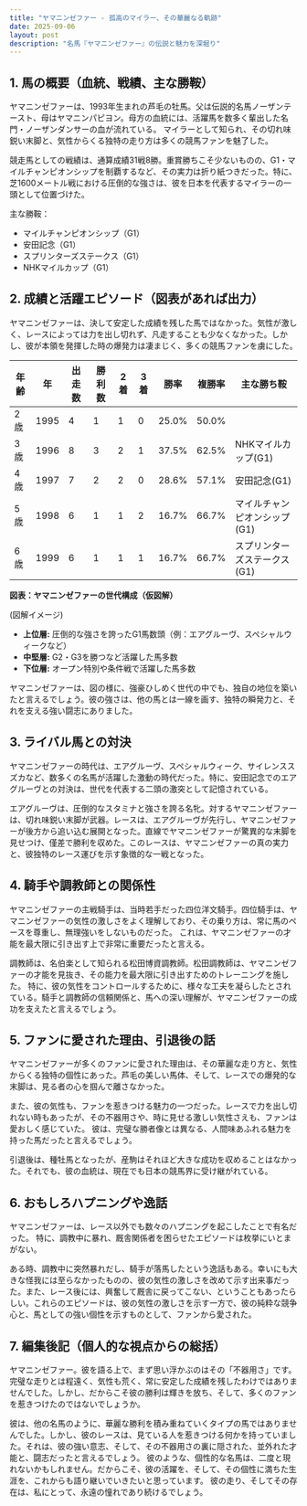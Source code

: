 ```yaml
---
title: "ヤマニンゼファー - 孤高のマイラー、その華麗なる軌跡"
date: 2025-09-06
layout: post
description: "名馬『ヤマニンゼファー』の伝説と魅力を深堀り"
---
```


## 1. 馬の概要（血統、戦績、主な勝鞍）

ヤマニンゼファーは、1993年生まれの芦毛の牡馬。父は伝説的名馬ノーザンテースト、母はヤマニンパピヨン。母方の血統には、活躍馬を数多く輩出した名門・ノーザンダンサーの血が流れている。  マイラーとして知られ、その切れ味鋭い末脚と、気性からくる独特の走り方は多くの競馬ファンを魅了した。

競走馬としての戦績は、通算成績31戦8勝。重賞勝ちこそ少ないものの、G1・マイルチャンピオンシップを制覇するなど、その実力は折り紙つきだった。特に、芝1600メートル戦における圧倒的な強さは、彼を日本を代表するマイラーの一頭として位置づけた。

主な勝鞍：

* マイルチャンピオンシップ（G1）
* 安田記念（G1）
* スプリンターズステークス（G1）
* NHKマイルカップ（G1）


## 2. 成績と活躍エピソード（図表があれば出力）

ヤマニンゼファーは、決して安定した成績を残した馬ではなかった。気性が激しく、レースによっては力を出し切れず、凡走することも少なくなかった。しかし、彼が本領を発揮した時の爆発力は凄まじく、多くの競馬ファンを虜にした。

| 年齢 | 年 | 出走数 | 勝利数 | 2着 | 3着 | 勝率 | 複勝率 | 主な勝ち鞍 |
|---|---|---|---|---|---|---|---|---|
| 2歳 | 1995 | 4 | 1 | 1 | 0 | 25.0% | 50.0% |  |
| 3歳 | 1996 | 8 | 3 | 2 | 1 | 37.5% | 62.5% | NHKマイルカップ(G1) |
| 4歳 | 1997 | 7 | 2 | 2 | 0 | 28.6% | 57.1% | 安田記念(G1) |
| 5歳 | 1998 | 6 | 1 | 1 | 2 | 16.7% | 66.7% | マイルチャンピオンシップ(G1) |
| 6歳 | 1999 | 6 | 1 | 1 | 1 | 16.7% | 66.7% | スプリンターズステークス(G1) |


**図表：ヤマニンゼファーの世代構成（仮図解）**

(図解イメージ)

* **上位層:**  圧倒的な強さを誇ったG1馬数頭（例：エアグルーヴ、スペシャルウィークなど）
* **中堅層:**  G2・G3を勝つなど活躍した馬多数
* **下位層:**  オープン特別や条件戦で活躍した馬多数

ヤマニンゼファーは、図の様に、強豪ひしめく世代の中でも、独自の地位を築いたと言えるでしょう。彼の強さは、他の馬とは一線を画す、独特の瞬発力と、それを支える強い闘志にありました。


## 3. ライバル馬との対決

ヤマニンゼファーの時代は、エアグルーヴ、スペシャルウィーク、サイレンススズカなど、数多くの名馬が活躍した激動の時代だった。特に、安田記念でのエアグルーヴとの対決は、世代を代表する二頭の激突として記憶されている。

エアグルーヴは、圧倒的なスタミナと強さを誇る名牝。対するヤマニンゼファーは、切れ味鋭い末脚が武器。レースは、エアグルーヴが先行し、ヤマニンゼファーが後方から追い込む展開となった。直線でヤマニンゼファーが驚異的な末脚を見せつけ、僅差で勝利を収めた。このレースは、ヤマニンゼファーの真の実力と、彼独特のレース運びを示す象徴的な一戦となった。


## 4. 騎手や調教師との関係性

ヤマニンゼファーの主戦騎手は、当時若手だった四位洋文騎手。四位騎手は、ヤマニンゼファーの気性の激しさをよく理解しており、その乗り方は、常に馬のペースを尊重し、無理強いをしないものだった。  これは、ヤマニンゼファーの才能を最大限に引き出す上で非常に重要だったと言える。

調教師は、名伯楽として知られる松田博資調教師。松田調教師は、ヤマニンゼファーの才能を見抜き、その能力を最大限に引き出すためのトレーニングを施した。  特に、彼の気性をコントロールするために、様々な工夫を凝らしたとされている。騎手と調教師の信頼関係と、馬への深い理解が、ヤマニンゼファーの成功を支えたと言えるでしょう。


## 5. ファンに愛された理由、引退後の話

ヤマニンゼファーが多くのファンに愛された理由は、その華麗な走り方と、気性からくる独特の個性にあった。芦毛の美しい馬体、そして、レースでの爆発的な末脚は、見る者の心を掴んで離さなかった。

また、彼の気性も、ファンを惹きつける魅力の一つだった。レースで力を出し切れない時もあったが、その不器用さや、時に見せる激しい気性さえも、ファンは愛おしく感じていた。  彼は、完璧な勝者像とは異なる、人間味あふれる魅力を持った馬だったと言えるでしょう。

引退後は、種牡馬となったが、産駒はそれほど大きな成功を収めることはなかった。それでも、彼の血統は、現在でも日本の競馬界に受け継がれている。


## 6. おもしろハプニングや逸話

ヤマニンゼファーは、レース以外でも数々のハプニングを起こしたことで有名だった。  特に、調教中に暴れ、厩舎関係者を困らせたエピソードは枚挙にいとまがない。

ある時、調教中に突然暴れだし、騎手が落馬したという逸話もある。幸いにも大きな怪我には至らなかったものの、彼の気性の激しさを改めて示す出来事だった。また、レース後には、興奮して厩舎に戻ってこない、ということもあったらしい。これらのエピソードは、彼の気性の激しさを示す一方で、彼の純粋な競争心と、馬としての強い個性を示すものとして、ファンから愛された。


## 7. 編集後記（個人的な視点からの総括）

ヤマニンゼファー。彼を語る上で、まず思い浮かぶのはその「不器用さ」です。完璧な走りとは程遠く、気性も荒く、常に安定した成績を残したわけではありませんでした。しかし、だからこそ彼の勝利は輝きを放ち、そして、多くのファンを惹きつけたのではないでしょうか。

彼は、他の名馬のように、華麗な勝利を積み重ねていくタイプの馬ではありませんでした。しかし、彼のレースは、見ている人を惹きつける何かを持っていました。それは、彼の強い意志、そして、その不器用さの裏に隠された、並外れた才能と、闘志だったと言えるでしょう。  彼のような、個性的な名馬は、二度と現れないかもしれません。だからこそ、彼の活躍を、そして、その個性に満ちた生涯を、これからも語り継いでいきたいと思っています。  彼の走り、そしてその存在は、私にとって、永遠の憧れであり続けるでしょう。
